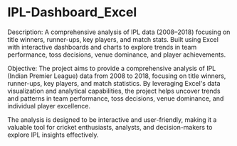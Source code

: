 # IPL-Dashboard_Excel
Description:
A comprehensive analysis of IPL data (2008–2018) focusing on title winners, runner-ups, key players, and match stats. Built using Excel with interactive dashboards and charts to explore trends in team performance, toss decisions, venue dominance, and player achievements.

Objective:
The project aims to provide a comprehensive analysis of IPL (Indian Premier League) data from 2008 to 2018, focusing on title winners, runner-ups, key players, and match statistics. By leveraging Excel's data visualization and analytical capabilities, the project helps uncover trends and patterns in team performance, toss decisions, venue dominance, and individual player excellence.

The analysis is designed to be interactive and user-friendly, making it a valuable tool for cricket enthusiasts, analysts, and decision-makers to explore IPL insights effectively.
